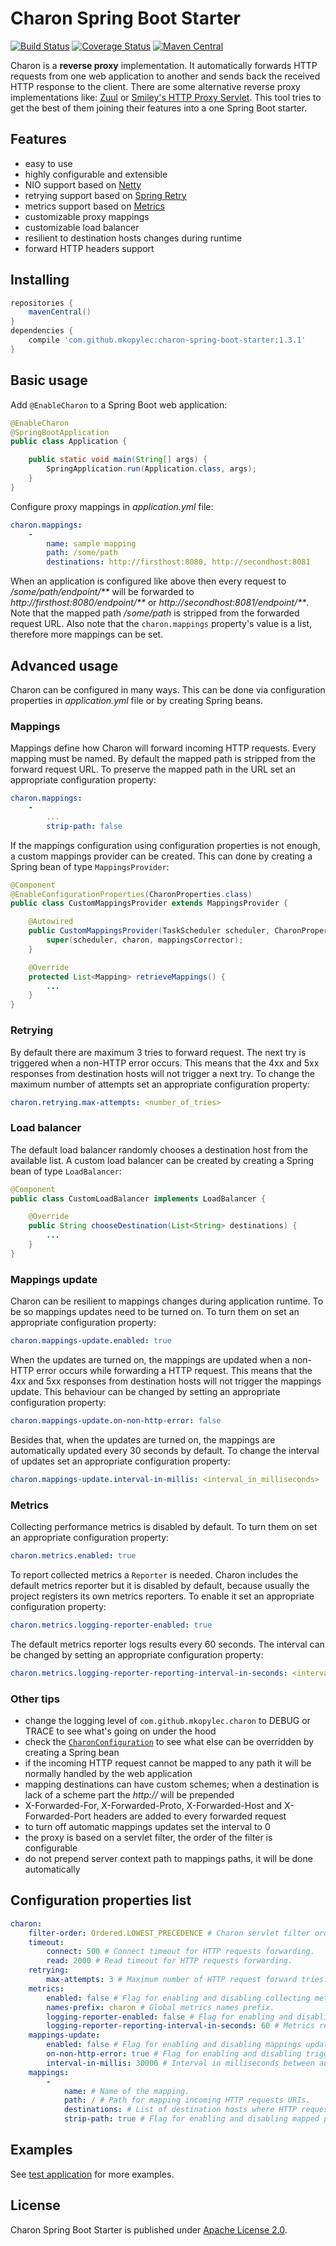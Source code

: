 # Charon Spring Boot Starter
[![Build Status](https://travis-ci.org/mkopylec/charon-spring-boot-starter.svg?branch=master)](https://travis-ci.org/mkopylec/charon-spring-boot-starter)
[![Coverage Status](https://coveralls.io/repos/mkopylec/charon-spring-boot-starter/badge.svg?branch=master&service=github)](https://coveralls.io/github/mkopylec/charon-spring-boot-starter?branch=master)
[![Maven Central](https://maven-badges.herokuapp.com/maven-central/com.github.mkopylec/charon-spring-boot-starter/badge.svg?style=flat)](https://maven-badges.herokuapp.com/maven-central/com.github.mkopylec/charon-spring-boot-starter)

Charon is a **reverse proxy** implementation.
It automatically forwards HTTP requests from one web application to another and sends back the received HTTP response to the client.
There are some alternative reverse proxy implementations like: [Zuul](https://github.com/Netflix/zuul/wiki) or [Smiley's HTTP Proxy Servlet](https://github.com/mitre/HTTP-Proxy-Servlet).
This tool tries to get the best of them joining their features into a one Spring Boot starter.

## Features
- easy to use
- highly configurable and extensible
- NIO support based on [Netty](http://netty.io/)
- retrying support based on [Spring Retry](http://docs.spring.io/spring-batch/reference/html/retry.html)
- metrics support based on [Metrics](http://metrics.dropwizard.io/)
- customizable proxy mappings
- customizable load balancer
- resilient to destination hosts changes during runtime
- forward HTTP headers support

## Installing

```gradle
repositories {
    mavenCentral()
}
dependencies {
    compile 'com.github.mkopylec:charon-spring-boot-starter:1.3.1'
}
```

## Basic usage
Add `@EnableCharon` to a Spring Boot web application:

```java
@EnableCharon
@SpringBootApplication
public class Application {

    public static void main(String[] args) {
        SpringApplication.run(Application.class, args);
    }
}
```

Configure proxy mappings in _application.yml_ file:

```yaml
charon.mappings:
    -
        name: sample mapping
        path: /some/path
        destinations: http://firsthost:8080, http://secondhost:8081
```

When an application is configured like above then every request to _/some/path/endpoint/**_
will be forwarded to _http://firsthost:8080/endpoint/**_ or _http://secondhost:8081/endpoint/**_.
Note that the mapped path _/some/path_ is stripped from the forwarded request URL.
Also note that the `charon.mappings` property's value is a list, therefore more mappings can be set.

## Advanced usage
Charon can be configured in many ways. This can be done via configuration properties in _application.yml_ file or by creating Spring beans.

### Mappings
Mappings define how Charon will forward incoming HTTP requests.
Every mapping must be named.
By default the mapped path is stripped from the forward request URL.
To preserve the mapped path in the URL set an appropriate configuration property:

```yaml
charon.mappings:
    -
        ...
        strip-path: false
```

If the mappings configuration using configuration properties is not enough, a custom mappings provider can be created.
This can done by creating a Spring bean of type `MappingsProvider`:

```java
@Component
@EnableConfigurationProperties(CharonProperties.class)
public class CustomMappingsProvider extends MappingsProvider {

    @Autowired
	public CustomMappingsProvider(TaskScheduler scheduler, CharonProperties charon, MappingsCorrector mappingsCorrector) {
		super(scheduler, charon, mappingsCorrector);
	}

	@Override
	protected List<Mapping> retrieveMappings() {
		...
	}
}
```

### Retrying
By default there are maximum 3 tries to forward request. The next try is triggered when a non-HTTP error occurs.
This means that the 4xx and 5xx responses from destination hosts will not trigger a next try.
To change the maximum number of attempts set an appropriate configuration property:

```yaml
charon.retrying.max-attempts: <number_of_tries>
```

### Load balancer
The default load balancer randomly chooses a destination host from the available list.
A custom load balancer can be created by creating a Spring bean of type `LoadBalancer`:

```java
@Component
public class CustomLoadBalancer implements LoadBalancer {

	@Override
	public String chooseDestination(List<String> destinations) {
		...
	}
}
```

### Mappings update
Charon can be resilient to mappings changes during application runtime.
To be so mappings updates need to be turned on.
To turn them on set an appropriate configuration property:

```yaml
charon.mappings-update.enabled: true
```

When the updates are turned on, the mappings are updated when a non-HTTP error occurs while forwarding a HTTP request.
This means that the 4xx and 5xx responses from destination hosts will not trigger the mappings update.
This behaviour can be changed by setting an appropriate configuration property:

```yaml
charon.mappings-update.on-non-http-error: false
```

Besides that, when the updates are turned on, the mappings are automatically updated every 30 seconds by default.
To change the interval of updates set an appropriate configuration property:

```yaml
charon.mappings-update.interval-in-millis: <interval_in_milliseconds>
```

### Metrics
Collecting performance metrics is disabled by default.
To turn them on set an appropriate configuration property:

```yaml
charon.metrics.enabled: true
```

To report collected metrics a `Reporter` is needed.
Charon includes the default metrics reporter but it is disabled by default, because usually the project registers its own metrics reporters.
To enable it set an appropriate configuration property:

```yaml
charon.metrics.logging-reporter-enabled: true
```

The default metrics reporter logs results every 60 seconds.
The interval can be changed by setting an appropriate configuration property:

```yaml
charon.metrics.logging-reporter-reporting-interval-in-seconds: <interval_in_seconds>
```

### Other tips
- change the logging level of `com.github.mkopylec.charon` to DEBUG or TRACE to see what's going on under the hood
- check the [`CharonConfiguration`](https://github.com/mkopylec/charon-spring-boot-starter/blob/master/src/main/java/com/github/mkopylec/charon/configuration/CharonConfiguration.java) to see what else can be overridden by creating a Spring bean
- if the incoming HTTP request cannot be mapped to any path it will be normally handled by the web application
- mapping destinations can have custom schemes; when a destination is lack of a scheme part the _http://_ will be prepended
- X-Forwarded-For, X-Forwarded-Proto, X-Forwarded-Host and X-Forwarded-Port headers are added to every forwarded request
- to turn off automatic mappings updates set the interval to 0
- the proxy is based on a servlet filter, the order of the filter is configurable
- do not prepend server context path to mappings paths, it will be done automatically

## Configuration properties list

```yaml
charon:
    filter-order: Ordered.LOWEST_PRECEDENCE # Charon servlet filter order.
    timeout:
        connect: 500 # Connect timeout for HTTP requests forwarding.
        read: 2000 # Read timeout for HTTP requests forwarding.
    retrying:
        max-attempts: 3 # Maximum number of HTTP request forward tries.
    metrics:
        enabled: false # Flag for enabling and disabling collecting metrics during HTTP requests forwarding.
        names-prefix: charon # Global metrics names prefix.
        logging-reporter-enabled: false # Flag for enabling and disabling reporting metrics via application logger.
        logging-reporter-reporting-interval-in-seconds: 60 # Metrics reporting via logger interval in seconds.
    mappings-update:
        enabled: false # Flag for enabling and disabling mappings updates.
        on-non-http-error: true # Flag for enabling and disabling triggering mappings updates on non-HTTP errors occurred during HTTP requests forwarding.
        interval-in-millis: 30000 # Interval in milliseconds between automatic mappings updates.
    mappings:
        -
            name: # Name of the mapping.
            path: / # Path for mapping incoming HTTP requests URIs.
            destinations: # List of destination hosts where HTTP requests will be forwarded.
            strip-path: true # Flag for enabling and disabling mapped path stripping from forwarded request URI.
```

## Examples
See [test application](https://github.com/mkopylec/charon-spring-boot-starter/tree/master/src/test/java/com/github/mkopylec/charon/application) for more examples.

## License
Charon Spring Boot Starter is published under [Apache License 2.0](http://www.apache.org/licenses/LICENSE-2.0).
